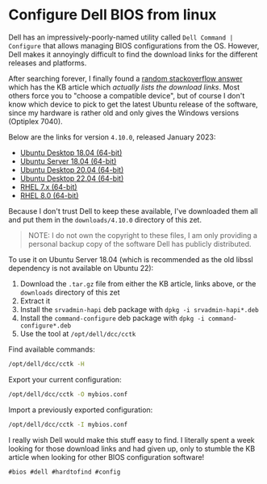 # Configure Dell BIOS from linux

Dell has an impressively-poorly-named utility called `Dell Command | Configure`
that allows managing BIOS configurations from the OS. However, Dell makes it
annoyingly difficult to find the download links for the different releases and
platforms.

After searching forever, I finally found a [random stackoverflow
answer](https://superuser.com/a/1648187) which has the KB article which
*actually lists the download links*. Most others force you to "choose a
compatible device", but of course I don't know which device to pick to get the
latest Ubuntu release of the software, since my hardware is rather old and only
gives the Windows versions (Optiplex 7040).

Below are the links for version `4.10.0`, released January 2023:

- [Ubuntu Desktop 18.04 (64-bit)](https://www.dell.com/support/home/en-us/drivers/DriversDetails?driverId=2M1YY)
- [Ubuntu Server 18.04 (64-bit)](https://www.dell.com/support/home/en-us/drivers/DriversDetails?driverId=2M1YY)
- [Ubuntu Desktop 20.04 (64-bit)](https://www.dell.com/support/home/en-us/drivers/DriversDetails?driverId=TX7GF)
- [Ubuntu Desktop 22.04 (64-bit)](https://www.dell.com/support/home/en-us/drivers/DriversDetails?driverId=8VCG0)
- [RHEL 7.x (64-bit)](https://www.dell.com/support/home/en-us/drivers/DriversDetails?driverId=J4GY5)
- [RHEL 8.0 (64-bit)](https://www.dell.com/support/home/en-us/drivers/DriversDetails?driverId=7FXYJ)

Because I don't trust Dell to keep these available, I've downloaded them all
and put them in the `downloads/4.10.0` directory of this zet.

> NOTE: I do not own the copyright to these files, I am only providing a
personal backup copy of the software Dell has publicly distributed.

To use it on Ubuntu Server 18.04 (which is recommended as the old libssl
dependency is not available on Ubuntu 22):

1. Download the `.tar.gz` file from either the KB article, links above, or the
   `downloads` directory of this zet
2. Extract it
3. Install the `srvadmin-hapi` deb package with `dpkg -i srvadmin-hapi*.deb`
4. Install the `command-configure` deb package with `dpkg -i
   command-configure*.deb`
5. Use the tool at `/opt/dell/dcc/cctk`

Find available commands:

```bash
/opt/dell/dcc/cctk -H
```

Export your current configuration:

```bash
/opt/dell/dcc/cctk -O mybios.conf
```

Import a previously exported configuration:

```bash
/opt/dell/dcc/cctk -I mybios.conf
```

I really wish Dell would make this stuff easy to find. I literally spent a week
looking for those download links and had given up, only to stumble the KB
article when looking for other BIOS configuration software!

    #bios #dell #hardtofind #config
